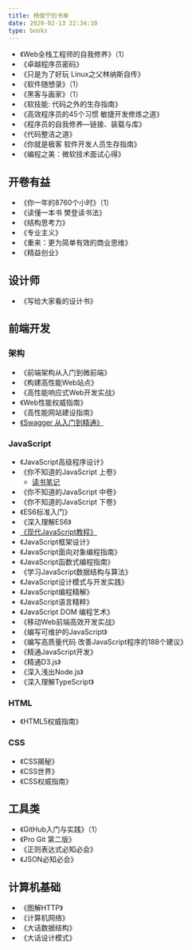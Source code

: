 ```yaml
---
title: 杨俊宁的书单
date: 2020-02-13 22:34:10
type: books
---
```


- 《Web全栈工程师的自我修养》（1）
- 《卓越程序员密码》
- 《只是为了好玩 Linux之父林纳斯自传》
- 《软件随想录》（1）
- 《黑客与画家》（1）
- 《软技能: 代码之外的生存指南》
- 《高效程序员的45个习惯 敏捷开发修炼之道》
- 《程序员的自我修养—链接、装载与库》
- 《代码整洁之道》
- 《你就是极客 软件开发人员生存指南》
- 《编程之美：微软技术面试心得》

## 开卷有益

- 《你一年的8760个小时》（1）
- 《读懂一本书 樊登读书法》
- 《结构思考力》
- 《专业主义》
- 《重来：更为简单有效的商业思维》
- 《精益创业》

## 设计师

- 《写给大家看的设计书》

## 前端开发

### 架构

- 《前端架构从入门到微前端》
- 《构建高性能Web站点》
- 《高性能响应式Web开发实战》
- 《Web性能权威指南》
- 《高性能网站建设指南》
- [《Swagger 从入门到精通》](https://huangwenchao.gitbooks.io/swagger/content/)

### JavaScript

- 《JavaScript高级程序设计》
- 《你不知道的JavaScript 上卷》
  - [读书笔记](https://mubu.com/doc/13bnYs-Mq0r)
- 《你不知道的JavaScript 中卷》
- 《你不知道的JavaScript 下卷》
- 《ES6标准入门》
- 《深入理解ES6》
- [《现代JavaScript教程》](https://zh.javascript.info/)
- 《JavaScript框架设计》
- 《JavaScript面向对象编程指南》
- 《JavaScript函数式编程指南》
- 《学习JavaScript数据结构与算法》
- 《JavaScript设计模式与开发实践》
- 《JavaScript编程精解》
- 《JavaScript语言精粹》
- 《JavaScript DOM 编程艺术》
- 《移动Web前端高效开发实战》
- 《编写可维护的JavaScript》
- 《编写高质量代码 改善JavaScript程序的188个建议》
- 《精通JavaScript开发》
- 《精通D3.js》
- 《深入浅出Node.js》
- 《深入理解TypeScript》

### HTML

- 《HTML5权威指南》

### CSS

- 《CSS揭秘》
- 《CSS世界》
- 《CSS权威指南》

## 工具类

- 《GitHub入门与实践》（1）
- 《Pro Git 第二版》
- 《正则表达式必知必会》
- 《JSON必知必会》

## 计算机基础

- 《图解HTTP》
- 《计算机网络》
- 《大话数据结构》
- 《大话设计模式》
